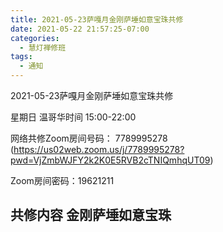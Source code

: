 ```yaml
---
title: 2021-05-23萨嘎月金刚萨埵如意宝珠共修
date: 2021-05-22 21:57:25-07:00
categories:
  - 慧灯禅修班
tags:
  - 通知
---
```

2021-05-23萨嘎月金刚萨埵如意宝珠共修

星期日 温哥华时间 15:00-22:00  

网络共修Zoom房间号码： 7789995278 (<https://us02web.zoom.us/j/7789995278?pwd=VjZmbWJFY2k2K0E5RVB2cTNIQmhqUT09>)

Zoom房间密码：19621211       

## 共修内容  金刚萨埵如意宝珠